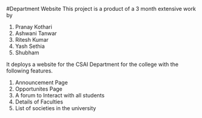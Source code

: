#Department Website
This project is a product of a 3 month extensive work by

1. Pranay Kothari
2. Ashwani Tanwar
3. Ritesh Kumar
4. Yash Sethia
5. Shubham

It deploys a website for the CSAI Department for the college with the following features.

1. Announcement Page
2. Opportunites Page
3. A forum to Interact with all students
4. Details of Faculties
5. List of societies in the university
